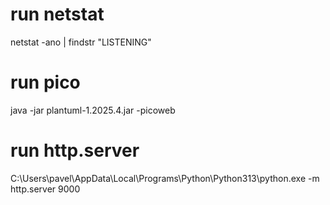 # run netstat
netstat -ano | findstr "LISTENING"

# run pico
java -jar plantuml-1.2025.4.jar -picoweb

# run http.server
C:\Users\pavel\AppData\Local\Programs\Python\Python313\python.exe -m http.server 9000
